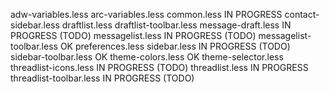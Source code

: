 adw-variables.less
arc-variables.less
common.less						IN PROGRESS
contact-sidebar.less
draftlist.less
draftlist-toolbar.less
message-draft.less				IN PROGRESS (TODO)
messagelist.less				IN PROGRESS (TODO)
messagelist-toolbar.less		OK
preferences.less
sidebar.less					IN PROGRESS (TODO)
sidebar-toolbar.less			OK
theme-colors.less				OK
theme-selector.less
threadlist-icons.less			IN PROGRESS (TODO)
threadlist.less					IN PROGRESS
threadlist-toolbar.less			IN PROGRESS (TODO)
